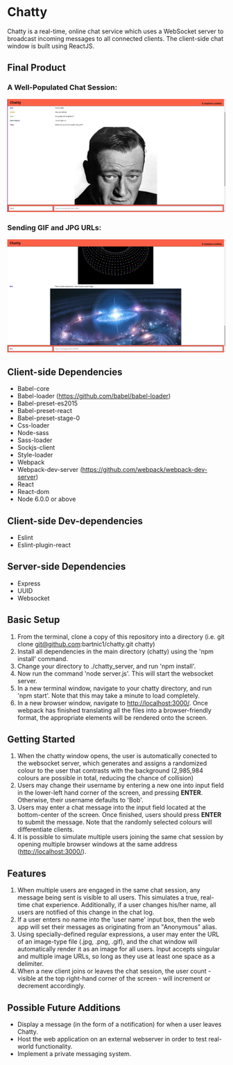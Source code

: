 # Chatty

Chatty is a real-time, online chat service which uses a WebSocket server to broadcast incoming messages to all connected clients. The client-side chat window is built using ReactJS.

## Final Product

### A Well-Populated Chat Session:
!["Many users in chat"](https://github.com/bartnic1/chatty/blob/master/Sample_images/the%20chatty%20experience.png)

### Sending GIF and JPG URLs:
!["Images in chat"](https://github.com/bartnic1/chatty/blob/master/Sample_images/GIF%20and%20JPG.png)

## Client-side Dependencies

- Babel-core
- Babel-loader (https://github.com/babel/babel-loader)
- Babel-preset-es2015
- Babel-preset-react
- Babel-preset-stage-0
- Css-loader
- Node-sass
- Sass-loader
- Sockjs-client
- Style-loader
- Webpack
- Webpack-dev-server (https://github.com/webpack/webpack-dev-server)
- React
- React-dom
- Node 6.0.0 or above

## Client-side Dev-dependencies

- Eslint
- Eslint-plugin-react

## Server-side Dependencies

- Express
- UUID
- Websocket

## Basic Setup

1. From the terminal, clone a copy of this repository into a directory (i.e. git clone git@github.com:bartnic1/chatty.git chatty)
2. Install all dependencies in the main directory (chatty) using the 'npm install' command.
3. Change your directory to ./chatty_server, and run 'npm install'.
4. Now run the command 'node server.js'. This will start the websocket server.
5. In a new terminal window, navigate to your chatty directory, and run 'npm start'. Note that this may take a minute to load completely.
6. In a new browser window, navigate to <http://localhost:3000/>. Once webpack has finished translating all the files into a browser-friendly format, the appropriate elements will be rendered onto the screen.

## Getting Started

1. When the chatty window opens, the user is automatically conected to the websocket server, which generates and assigns a randomized colour to the user that contrasts with the background (2,985,984 colours are possible in total, reducing the chance of collision)
2. Users may change their username by entering a new one into input field in the lower-left hand corner of the screen, and pressing **ENTER**. Otherwise, their username defaults to 'Bob'.
3. Users may enter a chat message into the input field located at the bottom-center of the screen. Once finished, users should press **ENTER** to submit the message. Note that the randomly selected colours will differentiate clients.
4. It is possible to simulate multiple users joining the same chat session by opening multiple browser windows at the same address (<http://localhost:3000/>).

## Features

1. When multiple users are engaged in the same chat session, any message being sent is visible to all users. This simulates a true, real-time chat experience. Additionally, if a user changes his/her name, all users are notified of this change in the chat log.
2. If a user enters no name into the 'user name' input box, then the web app will set their messages as originating from an "Anonymous" alias.
3. Using specially-defined regular expressions, a user may enter the URL of an image-type file (.jpg, .png, .gif), and the chat window will automatically render it as an image for all users. Input accepts singular and multiple image URLs, so long as they use at least one space as a delimiter.
4. When a new client joins or leaves the chat session, the user count - visible at the top right-hand corner of the screen - will increment or decrement accordingly.

## Possible Future Additions

- Display a message (in the form of a notification) for when a user leaves Chatty.
- Host the web application on an external webserver in order to test real-world functionality.
- Implement a private messaging system.
